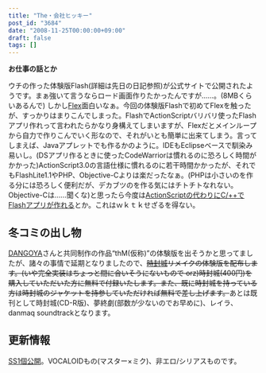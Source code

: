 ```yaml
---
title: "The・会社ヒッキー"
post_id: "3684"
date: "2008-11-25T00:00:00+09:00"
draft: false
tags: []
---
```



**お仕事の話とか** 

ウチの作った体験版Flash(詳細は先日の日記参照)が公式サイトで公開されたようです。まぁ強いて言うならロード画面作りたかったんですが……。(8MBくらいあるんで) しかし[Flex](http://www.adobe.com/jp/products/flex/)面白いなぁ。今回の体験版Flashで初めてFlexを触ったが、すっかりはまりこんでしまった。FlashでActionScriptバリバリ使ったFlashアプリ作れって言われたらかなり身構えてしまいますが、Flexだとメインループから自力で作りこんでいく形なので、それがいとも簡単に出来てしまう。言ってしまえば、Javaアプレットでも作るかのように。IDEもEclipseベースで馴染み易いし。(DSアプリ作るときに使ったCodeWarriorは慣れるのに恐ろしく時間がかかった)ActionScript3.0の言語仕様に慣れるのに若干時間かかったが、それでもFlashLite1.1やPHP、Objective-Cよりは楽だったなぁ。(PHPは小さいのを作る分には恐ろしく便利だが、デカブツのを作る気にはチトチトなれない。Objective-Cは……聞くな)と思ったら今度は[ActionScriptの代わりにC/++でFlashアプリが作れる](http://slashdot.jp/developers/article.pl?sid=08/11/23/0717231)とか。これはｗｋｔｋせざるを得ない。
## 冬コミの出し物
[DANGOYA](http://dangoya.moo.jp/)さんと共同制作の作品“thM(仮称)”の体験版を出そうかと思ってましたが、諸々の事情で延期となりましたので、~~[時封城](/!/thA/)リメイクの体験版を配布します。(いや完全実装はちょっと間に合いそうにないもので orz)時封城(400円)を購入していただいた方に無料で付録いたします。また、既に時封城を持っている方は時封城のジャケットを持参していただければ無料で差し上げます。~~あとは既刊として時封城(CD-R版)、夢終劇(部数が少ないのでお早めに)、レイラ、danmaq soundtrackとなります。
## 更新情報
[SS1個公開](/tag/1123)。VOCALOIDもの(マスター×ミク)、非エロ/シリアスものです。
